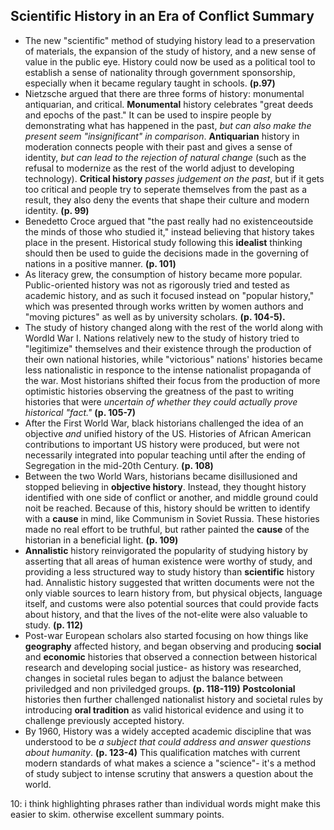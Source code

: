 ## Scientific History in an Era of Conflict Summary 

- The new "scientific" method of studying history lead to a preservation of materials, the expansion of the study of history, and a new sense of value in the public eye. History could now be used as a political tool to establish a sense of nationality through government sponsorship, especially when it became regulary taught in schools. **(p.97)**
- Nietzsche argued that there are three forms of history: monumental antiquarian, and critical. **Monumental** history celebrates "great deeds and epochs of the past." It can be used to inspire people by demonstrating what has happened in the past, _but can also make the present seem "insignificant" in comparison_. **Antiquarian** history in moderation connects people with their past and gives a sense of identity, _but can lead to the rejection of natural change_ (such as the refusal to modernize as the rest of the world adjust to developing technology). **Critical history** _passes judgement on the past_, but if it gets too critical and people try to seperate themselves from the past as a result, they also deny the events that shape their culture and modern identity. **(p. 99)**
- Benedetto Croce argued that "the past really had no existenceoutside the minds of those who studied it," instead believing that history takes place in the present. Historical study following this **idealist** thinking should then be used to guide the decisions made in the governing of nations in a positive manner. **(p. 101)**
- As literacy grew, the consumption of history became more popular. Public-oriented history was not as rigorously tried and tested as academic history, and as such it focused instead on "popular history," which was presented through works written by women authors and "moving pictures" as well as by university scholars. **(p. 104-5).**
- The study of history changed along with the rest of the world along with Wordld War I. Nations relatively new to the study of history tried to "legitimize" themselves and their existence through the production of their own national histories, while "victorious" nations' histories became less nationalistic in responce to the intense nationalist propaganda of the war. Most historians shifted their focus from the production of more optimistic histories observing the greatness of the past to writing histories that were _uncertain of whether they could actually prove historical "fact."_ **(p. 105-7)**
- After the First World War, black historians challenged the idea of an objective _and_ unified history of the US. Histories of African American contributions to important US history were produced, but were not necessarily integrated into popular teaching until after the ending of Segregation in the mid-20th Century. **(p. 108)**
- Between the two World Wars, historians became disillusioned and stopped believing in **objective history**. Instead, they thought history identified with one side of conflict or another, and middle ground could noit be reached. Because of this, history should be written to identify with a **cause** in mind, like Communism in Soviet Russia. These histories made no real effort to be truthful, but rather painted the **cause** of the historian in a beneficial light. **(p. 109)**
- **Annalistic** history reinvigorated the popularity of studying history by asserting that all areas of human existence were worthy of study, and providing a less structured way to study history than **scientific** history had. Annalistic history suggested that written documents were not the only viable sources to learn history from, but physical objects, language itself, and customs were also potential sources that could provide facts about history, and that the lives of the not-elite were also valuable to study. **(p. 112)**
- Post-war European scholars also started focusing on how things like **geography** affected history, and began observing and producing **social** and **economic** histories that observed a connection between historical research and developing social justice- as history was researched, changes in societal rules began to adjust the balance between priviledged and non priviledged groups. **(p. 118-119)** **Postcolonial** histories then further challenged nationalist history and societal rules by introducing **oral tradition** as valid historical evidence and using it to challenge previously accepted history. 
- By 1960, History was a widely accepted academic discipline that was understood to be _a subject that could address and answer questions about humanity_. **(p. 123-4)** This qualification matches with current modern standards of what makes a science a "science"- it's a method of study subject to intense scrutiny that answers a question about the world.

10: i think highlighting phrases rather than individual words might make this easier to skim. otherwise excellent summary points.
